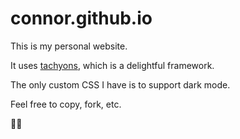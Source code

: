 # connor.github.io

This is my personal website.

It uses [tachyons](http://tachyons.io/), which is a delightful framework.

The only custom CSS I have is to support dark mode.

Feel free to copy, fork, etc.

🖐🏻
